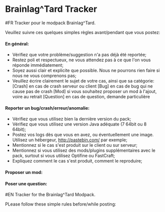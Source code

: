 # Brainlag^Tard Tracker

#FR
Tracker pour le modpack Brainlag^Tard.

Veuillez suivre ces quelques simples règles avant/pendant que vous postez:
#### En général:
- Vérifiez que votre problème/suggestion n'a pas déjà été reportée;
- Restez poli et respectueux, ne vous attendez pas à ce que l'on vous réponde immédiatement;
- Soyez aussi clair et explicite que possible. Nous ne pourrons rien faire si nous ne vous comprenons pas;
- Veuillez écrire clairement le sujet de votre cas, ainsi que sa catégorie:
    [Crash] en cas de crash serveur ou client
    [Bug] en cas de bug qui ne cause pas de crash
    [Mod] si vous souhaitez proposer un mod à l'ajout, voire au retrait
    [Question] en cas de question, demande particulière
#### Reporter un bug/crash/erreur/anomalie:
- Vérifiez que vous utilisez bien la dernière version du pack;
- Vérifiez que vous utilisez une version Java adéquate (7 64bit ou 8 64bit);
- Postez vos logs dès que vous en avez, ou éventuellement une image. Utilisez un hébergeur, http://pastebin.com/ par exemple;
- Mentionnez si le cas s'est produit sur le client ou sur serveur;
- Mentionnez si vous utilisez des mods/plugins supplémentaires avec le pack, surtout si vous utilisez Optifine ou FastCraft;
- Expliquez comment le cas s'est produit, comment le reproduire;
#### Proposer un mod:
#### Poser une question:


#EN
Tracker for the Brainlag^Tard Modpack.

PLease follow these simple rules before/while posting:

